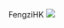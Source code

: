 FengziHK
![](https://github-readme-stats.vercel.app/api?username=fengzihk&show_icons=true&theme=synthwave)

